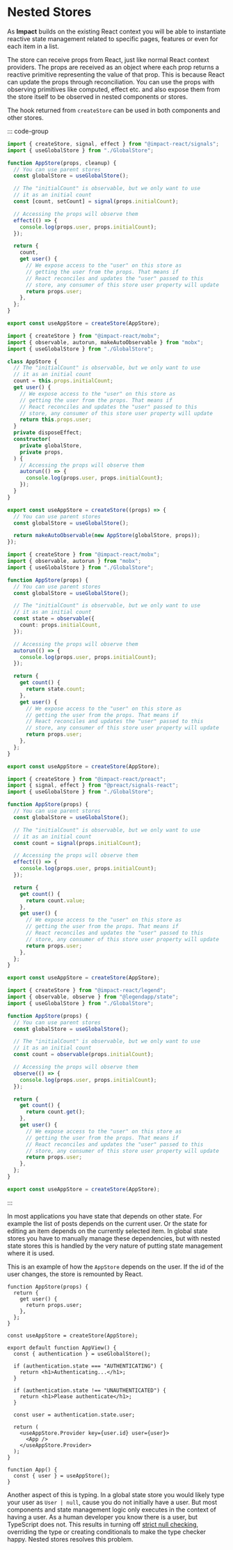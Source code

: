 # Nested Stores

As **Impact** builds on the existing React context you will be able to instantiate reactive state management related to specific pages, features or even for each item in a list.

The store can receive props from React, just like normal React context providers. The props are received as an object where each prop returns a reactive primitive representing the value of that prop. This is because React can update the props through reconciliation. You can use the props with observing primitives like computed, effect etc. and also expose them from the store itself to be observed in nested components or stores.

The hook returned from `createStore` can be used in both components and other stores.

::: code-group

```ts [Impact Signals]
import { createStore, signal, effect } from "@impact-react/signals";
import { useGlobalStore } from "./GlobalStore";

function AppStore(props, cleanup) {
  // You can use parent stores
  const globalStore = useGlobalStore();

  // The "initialCount" is observable, but we only want to use
  // it as an initial count
  const [count, setCount] = signal(props.initialCount);

  // Accessing the props will observe them
  effect(() => {
    console.log(props.user, props.initialCount);
  });

  return {
    count,
    get user() {
      // We expose access to the "user" on this store as
      // getting the user from the props. That means if
      // React reconciles and updates the "user" passed to this
      // store, any consumer of this store user property will update
      return props.user;
    },
  };
}

export const useAppStore = createStore(AppStore);
```

```ts [Mobx (OO)]
import { createStore } from "@impact-react/mobx";
import { observable, autorun, makeAutoObservable } from "mobx";
import { useGlobalStore } from "./GlobalStore";

class AppStore {
  // The "initialCount" is observable, but we only want to use
  // it as an initial count
  count = this.props.initialCount;
  get user() {
    // We expose access to the "user" on this store as
    // getting the user from the props. That means if
    // React reconciles and updates the "user" passed to this
    // store, any consumer of this store user property will update
    return this.props.user;
  }
  private disposeEffect;
  constructor(
    private globalStore,
    private props,
  ) {
    // Accessing the props will observe them
    autorun(() => {
      console.log(props.user, props.initialCount);
    });
  }
}

export const useAppStore = createStore((props) => {
  // You can use parent stores
  const globalStore = useGlobalStore();

  return makeAutoObservable(new AppStore(globalStore, props));
});
```

```ts [Mobx]
import { createStore } from "@impact-react/mobx";
import { observable, autorun } from "mobx";
import { useGlobalStore } from "./GlobalStore";

function AppStore(props) {
  // You can use parent stores
  const globalStore = useGlobalStore();

  // The "initialCount" is observable, but we only want to use
  // it as an initial count
  const state = observable({
    count: props.initialCount,
  });

  // Accessing the props will observe them
  autorun(() => {
    console.log(props.user, props.initialCount);
  });

  return {
    get count() {
      return state.count;
    },
    get user() {
      // We expose access to the "user" on this store as
      // getting the user from the props. That means if
      // React reconciles and updates the "user" passed to this
      // store, any consumer of this store user property will update
      return props.user;
    },
  };
}

export const useAppStore = createStore(AppStore);
```

```ts [Preact Signals]
import { createStore } from "@impact-react/preact";
import { signal, effect } from "@preact/signals-react";
import { useGlobalStore } from "./GlobalStore";

function AppStore(props) {
  // You can use parent stores
  const globalStore = useGlobalStore();

  // The "initialCount" is observable, but we only want to use
  // it as an initial count
  const count = signal(props.initialCount);

  // Accessing the props will observe them
  effect(() => {
    console.log(props.user, props.initialCount);
  });

  return {
    get count() {
      return count.value;
    },
    get user() {
      // We expose access to the "user" on this store as
      // getting the user from the props. That means if
      // React reconciles and updates the "user" passed to this
      // store, any consumer of this store user property will update
      return props.user;
    },
  };
}

export const useAppStore = createStore(AppStore);
```

```ts [Legend State]
import { createStore } from "@impact-react/legend";
import { observable, observe } from "@legendapp/state";
import { useGlobalStore } from "./GlobalStore";

function AppStore(props) {
  // You can use parent stores
  const globalStore = useGlobalStore();

  // The "initialCount" is observable, but we only want to use
  // it as an initial count
  const count = observable(props.initialCount);

  // Accessing the props will observe them
  observe(() => {
    console.log(props.user, props.initialCount);
  });

  return {
    get count() {
      return count.get();
    },
    get user() {
      // We expose access to the "user" on this store as
      // getting the user from the props. That means if
      // React reconciles and updates the "user" passed to this
      // store, any consumer of this store user property will update
      return props.user;
    },
  };
}

export const useAppStore = createStore(AppStore);
```

:::

In most applications you have state that depends on other state. For example the list of posts depends on the current user. Or the state for editing an item depends on the currently selected item. In global state stores you have to manually manage these dependencies, but with nested state stores this is handled by the very nature of putting state management where it is used.

This is an example of how the `AppStore` depends on the user. If the id of the user changes, the store is remounted by React.

```tsx
function AppStore(props) {
  return {
    get user() {
      return props.user;
    },
  };
}

const useAppStore = createStore(AppStore);

export default function AppView() {
  const { authentication } = useGlobalStore();

  if (authentication.state === "AUTHENTICATING") {
    return <h1>Authenticating...</h1>;
  }

  if (authentication.state !== "UNAUTHENTICATED") {
    return <h1>Please authenticate</h1>;
  }

  const user = authentication.state.user;

  return (
    <useAppStore.Provider key={user.id} user={user}>
      <App />
    </useAppStore.Provider>
  );
}

function App() {
  const { user } = useAppStore();
}
```

Another aspect of this is typing. In a global state store you would likely type your user as `User | null`, cause you do not initially have a user. But most components and state management logic only executes in the context of having a user. As a human developer you know there is a user, but TypeScript does not. This results in turning off [strict null checking](https://www.typescriptlang.org/tsconfig/#strictNullChecks), overriding the type or creating conditionals to make the type checker happy. Nested stores resolves this problem.
